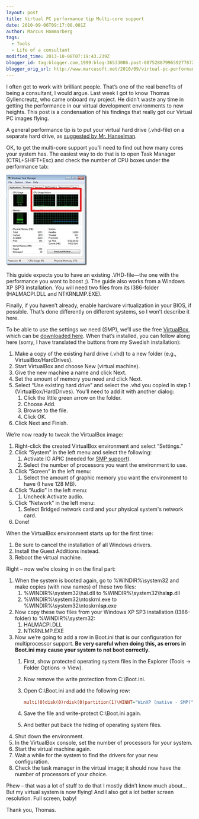 ```yaml
---
layout: post
title: Virtual PC performance tip Multi-core support
date: 2010-09-06T09:17:00.001Z
author: Marcus Hammarberg
tags:
  - Tools
  - Life of a consultant
modified_time: 2013-10-08T07:19:43.239Z
blogger_id: tag:blogger.com,1999:blog-36533086.post-8875288799659277872
blogger_orig_url: http://www.marcusoft.net/2010/09/virtual-pc-performance-tip-multi-core.html
---
```


I often get to work with brilliant people. That’s one of the real benefits of being a consultant, I would argue. Last week I got to know Thomas Gyllencreutz, who came onboard my project. He didn’t waste any time in getting the performance in our virtual development environments to new heights. This post is a condensation of his findings that really got our Virtual PC images flying.

A general performance tip is to put your virtual hard drive (.vhd-file) on a separate hard drive, as [suggested by Mr. Hanselman](http://www.hanselman.com/blog/VMPerformanceChecklistBeforeYouComplainThatYourVirtualMachineIsSlow.aspx).

OK, to get the multi-core support you’ll need to find out how many cores your system has. The easiest way to do that is to open Task Manager (CTRL+SHIFT+Esc) and check the number of CPU boxes under the performance tab:

![taskmanagerwith2cores](/img/taskmanagerwith2cores_thumb.jpg)

This guide expects you to have an existing .VHD-file—the one with the performance you want to boost ;). The guide also works from a Windows XP SP3 installation. You will need two files from its I386-folder (HALMACPI.DLL and NTKRNLMP.EXE).

Finally, if you haven’t already, enable hardware virtualization in your BIOS, if possible. That’s done differently on different systems, so I won’t describe it here.

To be able to use the settings we need (SMP), we’ll use the free [VirtualBox](http://www.virtualbox.org/), which can be [downloaded here](http://www.virtualbox.org/wiki/Downloads). When that’s installed, you can follow along here (sorry, I have translated the buttons from my Swedish installation):

1. Make a copy of the existing hard drive (.vhd) to a new folder (e.g., VirtualBox/HardDrives).
2. Start VirtualBox and choose New (virtual machine).
3. Give the new machine a name and click Next.
4. Set the amount of memory you need and click Next.
5. Select “Use existing hard drive” and select the .vhd you copied in step 1 (VirtualBox/HardDrives). You’ll need to add it with another dialog:
   1. Click the little green arrow on the folder.
   2. Choose Add.
   3. Browse to the file.
   4. Click OK.
6. Click Next and Finish.

We’re now ready to tweak the VirtualBox image:

1. Right-click the created VirtualBox environment and select “Settings.”
2. Click “System” in the left menu and select the following:
   1. Activate IO APIC (needed for [SMP support](http://en.wikipedia.org/wiki/Symmetric_Multi-Processing)).
   2. Select the number of processors you want the environment to use.
3. Click “Screen” in the left menu:
   1. Select the amount of graphic memory you want the environment to have (I have 128 MB).
4. Click “Audio” in the left menu:
   1. Uncheck Activate audio.
5. Click “Network” in the left menu:
   1. Select Bridged network card and your physical system's network card.
6. Done!

When the VirtualBox environment starts up for the first time:

1. Be sure to cancel the installation of all Windows drivers.
2. Install the Guest Additions instead.
3. Reboot the virtual machine.

Right – now we’re closing in on the final part:

1. When the system is booted again, go to %WINDIR%\system32 and make copies (with new names) of these two files:
   1. %WINDIR%\system32\hal.dll to %WINDIR%\system32\hal**sp**.dll
   2. %WINDIR%\system32\ntoskrnl.exe to %WINDIR%\system32\ntoskrnl**sp**.exe
2. Now copy these two files from your Windows XP SP3 installation (I386-folder) to %WINDIR%\system32:
   1. HALMACPI.DLL
   2. NTKRNLMP.EXE
3. Now we’re going to add a row in Boot.ini that is our configuration for multiprocessor support. **Be very careful when doing this, as errors in Boot.ini may cause your system to not boot correctly.**
   1. First, show protected operating system files in the Explorer (Tools -> Folder Options -> View).
   2. Now remove the write protection from C:\Boot.ini.
   3. Open C:\Boot.ini and add the following row:

      ```ini
      multi(0)disk(0)rdisk(0)partition(1)\WINNT="WinXP (native - SMP)" /execute /fastdetect /kernel=NTKRNLMP.EXE /hal=halmacpi.dll
      ```

   4. Save the file and write-protect C:\Boot.ini again.
   5. And better put back the hiding of operating system files.
4. Shut down the environment.
5. In the VirtualBox console, set the number of processors for your system.
6. Start the virtual machine again.
7. Wait a while for the system to find the drivers for your new configuration.
8. Check the task manager in the virtual image; it should now have the number of processors of your choice.

Phew – that was a lot of stuff to do that I mostly didn’t know much about… But my virtual system is now flying! And I also got a lot better screen resolution. Full screen, baby!

Thank you, Thomas.
